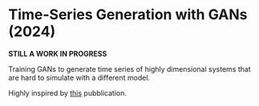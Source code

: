 # Time-Series Generation with GANs (2024)

**STILL A WORK IN PROGRESS**

Training GANs to generate time series of highly dimensional systems that are hard to simulate with a different model.

Highly inspired by [this](https://proceedings.neurips.cc/paper_files/paper/2019/file/c9efe5f26cd17ba6216bbe2a7d26d490-Paper.pdf) pubblication.

